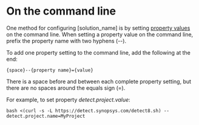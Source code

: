 # On the command line

One method for configuring [solution_name] is by setting [property values](../properties/all-properties.md) on the command line.
When setting a property value on the command line, prefix the property name with two hyphens (--).

To add one property setting to the command line, add the following at the end:
```
{space}--{property name}={value}
```
There is a space before and between each complete property setting, but there are no spaces around the equals sign (=).

For example,
to set property *detect.project.value*:
```
bash <(curl -s -L https://detect.synopsys.com/detect8.sh) --detect.project.name=MyProject
```
